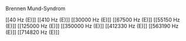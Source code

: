 Brennen Mund-Syndrom

[[40 Hz (E)]]
[[410 Hz (E)]]
[[30000 Hz (E)]]
[[67500 Hz (E)]]
[[55150 Hz (E)]]
[[125000 Hz (E)]]
[[350000 Hz (E)]]
[[412330 Hz (E)]]
[[563190 Hz (E)]]
[[714820 Hz (E)]]